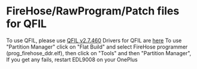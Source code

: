 # FireHose/RawProgram/Patch files for QFIL
To use QFIL, please use [QFIL v2.7.460](https://qpsttool.com/qpst-tool-v2-7-460)
Drivers for QFIL are [here](https://github.com/n00b69/woa-betalm/releases/download/Qfil/QUD.zip)
To use "Partition Manager" click on "Flat Build" and select FireHose programmer (prog_firehose_ddr.elf), then click on "Tools" and then "Partition Manager", If you get any fails, restart EDL9008 on your OnePlus
